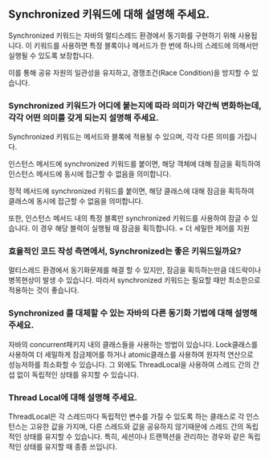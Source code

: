 ## Synchronized 키워드에 대해 설명해 주세요.

Synchronized 키워드는 자바의 멀티스레드 환경에서 동기화를 구현하기 위해 사용됩니다. 이 키워드를 사용하면 특정 블록이나 메서드가 한 번에 하나의 스레드에 의해서만 실행될 수 있도록 보장합니다. 

이를 통해 공유 자원의 일관성을 유지하고, 경쟁조건(Race Condition)을 방지할 수 있습니다.

### Synchronized 키워드가 어디에 붙는지에 따라 의미가 약간씩 변화하는데, 각각 어떤 의미를 갖게 되는지 설명해 주세요.

Synchronized 키워드는 메서드와 블록에 적용될 수 있으며, 각각 다른 의미를 가집니다. 

인스턴스 메서드에 synchronized 키워드를 붙이면, 해당 객체에 대해 잠금을 획득하여 인스턴스 메서드에 동시에 접근할 수 없음을 의미합니다.

정적 메서드에 synchronized 키워드를 붙이면, 해당 클래스에 대해 잠금을 획득하여 클래스에 동시에 접근할 수 없음을 의미합니다.

또한, 인스턴스 메서드 내의 특정 블록만 synchronized 키워드를 사용하여 잠글 수 있습니다. 이 경우 해당 블럭이 실행될 때 잠금을 획득합니다. 
= 더 세밀한 제어를 지원


### 효율적인 코드 작성 측면에서, Synchronized는 좋은 키워드일까요?

멀티스레드 환경에서 동기화문제를 해결 할 수 있지만, 잠금을 획득하는만큼 데드락이나 병목현상이 발생 수 있습니다. 따라서 synchronized 키워드는 필요할 때만 최소한으로 적용하는 것이 좋습니다. 

### Synchronized 를 대체할 수 있는 자바의 다른 동기화 기법에 대해 설명해 주세요.
 
자바의 concurrent패키지 내의 클래스들을 사용하는 방법이 있습니다. Lock클래스를 사용하여 더 세밀하게 잠금제어를 하거나 atomic클래스를 사용하여 원자적 연산으로 성능저하를 최소화할 수 있습니다. 그 외에도 ThreadLocal을 사용하여 스레드 간의 간섭 없이 독립적인 상태를 유지할 수 있습니다. 

### Thread Local에 대해 설명해 주세요.

ThreadLocal은 각 스레드마다 독립적인 변수를 가질 수 있도록 하는 클래스로 각 인스턴스는 고유한 값을 가지며, 다른 스레드와 값을 공유하지 않기때문에 스레드 간의 독립적인 상태를 유지할 수 있습니다. 특히, 세션이나 트랜잭션을 관리하는 경우와 같은 독립적인 상태를 유지할 때 종종 쓰입니다.
